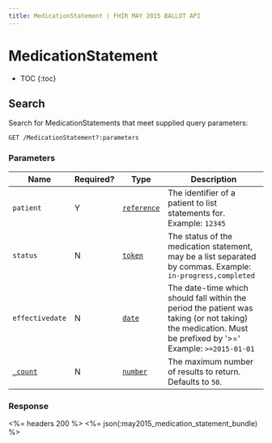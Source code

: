 ```yaml
---
title: MedicationStatement | FHIR MAY 2015 BALLOT API
---
```


# MedicationStatement

* TOC
{:toc}

## Search

Search for MedicationStatements that meet supplied query parameters:

    GET /MedicationStatement?:parameters

### Parameters

 Name                                                     | Required? | Type                                                             | Description
----------------------------------------------------------|-----------|------------------------------------------------------------------|-----------------------------------------------------------------------------------
`patient`                                                 | Y         | [`reference`](http://hl7.org/fhir/2015May/search.html#reference) | The identifier of a patient to list statements for. Example: `12345`
`status`                                                  | N         | [`token`](http://hl7.org/fhir/2015May/search.html#token)         | The status of the medication statement, may be a list separated by commas.  Example: `in-progress,completed`
`effectivedate`                                           | N         | [`date`](http://hl7.org/fhir/2015May/search.html#date)           | The date-time which should fall within the period the patient was taking (or not taking) the medication. Must be prefixed by '>='  Example: `>=2015-01-01`
[`_count`](http://hl7.org/fhir/2015May/search.html#count) | N         | [`number`](http://hl7.org/fhir/2015May/search.html#number)       | The maximum number of results to return. Defaults to `50`.

### Response

<%= headers 200 %>
<%= json(:may2015_medication_statement_bundle) %>
